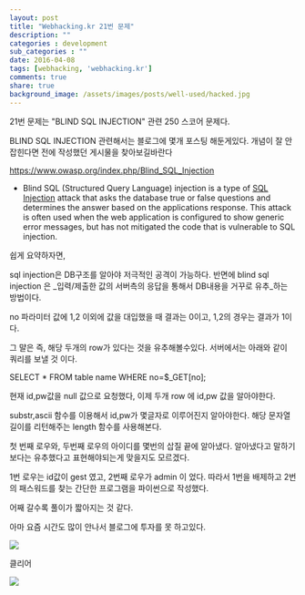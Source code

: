 ```yaml
---
layout: post
title: "Webhacking.kr 21번 문제"
description: ""
categories : development
sub_categories : ""
date: 2016-04-08
tags: [webhacking, 'webhacking.kr']
comments: true
share: true
background_image: /assets/images/posts/well-used/hacked.jpg
---
```


21번 문제는 "BLIND SQL INJECTION" 관련 250 스코어 문제다.

BLIND SQL INJECTION 관련해서는 블로그에 몇개 포스팅 해둔게있다. 개념이 잘 안잡힌다면 전에 작성했던 게시물을 찾아보길바란다

  

https://www.owasp.org/index.php/Blind_SQL_Injection

  * Blind SQL (Structured Query Language) injection is a type of [SQL Injection](https://www.owasp.org/index.php/SQL_Injection) attack that asks the database true or false questions and determines the answer based on the applications response. This attack is often used when the web application is configured to show generic error messages, but has not mitigated the code that is vulnerable to SQL injection.

  

쉽게 요약하자면,

sql injection은 DB구조를 알아야 저극적인 공격이 가능하다. 반면에 blind sql injection 은 _입력/제출한 값의
서버측의 응답을 통해서 DB내용을 거꾸로 유추_하는 방법이다.

  

no 파라미터 값에 1,2 이외에 값을 대입했을 때 결과는 0이고, 1,2의 경우는 결과가 1이다.

그 먈은 즉, 해당 두개의 row가 있다는 것을 유추해볼수있다. 서버에서는 아래와 같이 쿼리를 보낼 것 이다.

  

SELECT * FROM table name WHERE no=$_GET[no];

  

현재 id,pw값을 null 값으로 요청했다, 이제 두개 row 에 id,pw 값을 알아야한다.

substr,ascii 함수를 이용해서 id,pw가 몇글자로 이루어진지 알아야한다. 해당 문자열 길이를 리턴해주는 length 함수를
사용해본다.

첫 번째 로우와, 두번째 로우의 아이디를 몇번의 삽질 끝에 알아냈다. 알아냈다고 말하기보다는 유추했다고 표현해야되는게 맞을지도 모르겠다.

1번 로우는 id값이 gest 였고, 2번째 로우가 admin 이 었다. 따라서 1번을 배제하고 2번의 패스워드를 찾는 간단한 프로그램을
파이썬으로 작성했다.

  

어째 갈수록 풀이가 짧아지는 것 같다.

아마 요즘 시간도 많이 안나서 블로그에 투자를 못 하고있다.

  

  

![](/assets/images/posts/580/2717B84B570DD20F095743.PNG)

  

  

클리어

  

  

![](/assets/images/posts/580/2458FC3B570DDC7805E86C.PNG)

  

